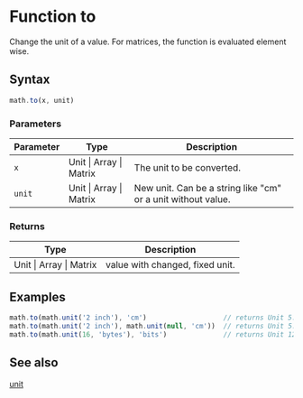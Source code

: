 <!-- Note: This file is automatically generated from source code comments. Changes made in this file will be overridden. -->
# Function to
Change the unit of a value.
For matrices, the function is evaluated element wise.
## Syntax
```js
math.to(x, unit)
```
### Parameters
Parameter | Type | Description
--------- | ---- | -----------
`x` | Unit &#124; Array &#124; Matrix | The unit to be converted.
`unit` | Unit &#124; Array &#124; Matrix | New unit. Can be a string like "cm" or a unit without value.
### Returns
Type | Description
---- | -----------
Unit &#124; Array &#124; Matrix | value with changed, fixed unit.
## Examples
```js
math.to(math.unit('2 inch'), 'cm')                   // returns Unit 5.08 cm
math.to(math.unit('2 inch'), math.unit(null, 'cm'))  // returns Unit 5.08 cm
math.to(math.unit(16, 'bytes'), 'bits')              // returns Unit 128 bits
```
## See also
[unit](unit.md)
